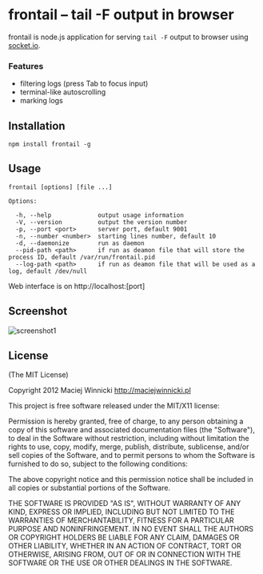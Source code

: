 
# frontail – tail -F output in browser


frontail is node.js application for serving `tail -F` output to browser using [socket.io](http://socket.io/).

### Features

* filtering logs (press Tab to focus input)
* terminal-like autoscrolling
* marking logs

## Installation

    npm install frontail -g

## Usage

    frontail [options] [file ...]

    Options:

      -h, --help             output usage information
      -V, --version          output the version number
      -p, --port <port>      server port, default 9001
      -n, --number <number>  starting lines number, default 10
      -d, --daemonize        run as daemon
      --pid-path <path>      if run as deamon file that will store the process ID, default /var/run/frontail.pid
      --log-path <path>      if run as deamon file that will be used as a log, default /dev/null

Web interface is on http://localhost:[port]

## Screenshot

![screenshot1](http://dl.dropbox.com/u/3101412/frontail1.png)

## License

(The MIT License)

Copyright 2012 Maciej Winnicki http://maciejwinnicki.pl

This project is free software released under the MIT/X11 license:

Permission is hereby granted, free of charge, to any person obtaining a copy
of this software and associated documentation files (the "Software"), to deal
in the Software without restriction, including without limitation the rights
to use, copy, modify, merge, publish, distribute, sublicense, and/or sell
copies of the Software, and to permit persons to whom the Software is
furnished to do so, subject to the following conditions:

The above copyright notice and this permission notice shall be included in
all copies or substantial portions of the Software.

THE SOFTWARE IS PROVIDED "AS IS", WITHOUT WARRANTY OF ANY KIND, EXPRESS OR
IMPLIED, INCLUDING BUT NOT LIMITED TO THE WARRANTIES OF MERCHANTABILITY,
FITNESS FOR A PARTICULAR PURPOSE AND NONINFRINGEMENT. IN NO EVENT SHALL THE
AUTHORS OR COPYRIGHT HOLDERS BE LIABLE FOR ANY CLAIM, DAMAGES OR OTHER
LIABILITY, WHETHER IN AN ACTION OF CONTRACT, TORT OR OTHERWISE, ARISING FROM,
OUT OF OR IN CONNECTION WITH THE SOFTWARE OR THE USE OR OTHER DEALINGS IN
THE SOFTWARE.
